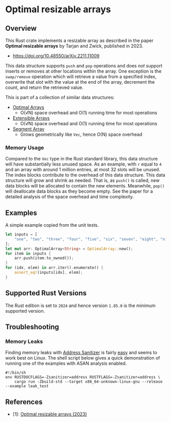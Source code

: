 # Optimal resizable arrays

## Overview

This Rust crate implements a resizable array as described in the paper **Optimal resizable arrays** by Tarjan and Zwick, published in 2023.

* https://doi.org/10.48550/arXiv.2211.11009

This data structure supports `push` and `pop` operations and does _not_ support inserts or removes at other locations within the array. One exception is the `swap/remove` operation which will retrieve a value from a specified index, overwrite that slot with the value at the end of the array, decrement the count, and return the retrieved value.

This is part of a collection of similar data structures:

* [Optimal Arrays](https://github.com/nlfiedler/optarray)
    - O(√N) space overhead and O(1) running time for most operations
* [Extensible Arrays](https://github.com/nlfiedler/extarray)
    - O(√N) space overhead and O(1) running time for most operations
* [Segment Array](https://github.com/nlfiedler/segarray)
    - Grows geometrically like `Vec`, hence O(N) space overhead

### Memory Usage

Compared to the `Vec` type in the Rust standard library, this data structure will have substantially less unused space. As an example, with `r` equal to `4` and an array with around 1 million entries, at most 32 slots will be unused. The index blocks contribute to the overhead of this data structure. This data structure will grow and shrink as needed. That is, as `push()` is called, new data blocks will be allocated to contain the new elements. Meanwhile, `pop()` will deallocate data blocks as they become empty. See the paper for a detailed analysis of the space overhead and time complexity.

## Examples

A simple example copied from the unit tests.

```rust
let inputs = [
    "one", "two", "three", "four", "five", "six", "seven", "eight", "nine",
];
let mut arr: OptimalArray<String> = OptimalArray::new();
for item in inputs {
    arr.push(item.to_owned());
}
for (idx, elem) in arr.iter().enumerate() {
    assert_eq!(inputs[idx], elem);
}
```

## Supported Rust Versions

The Rust edition is set to `2024` and hence version `1.85.0` is the minimum supported version.

## Troubleshooting

### Memory Leaks

Finding memory leaks with [Address Sanitizer](https://clang.llvm.org/docs/AddressSanitizer.html) is fairly [easy](https://doc.rust-lang.org/beta/unstable-book/compiler-flags/sanitizer.html) and seems to work best on Linux. The shell script below gives a quick demonstration of running one of the examples with ASAN analysis enabled.

```shell
#!/bin/sh
env RUSTDOCFLAGS=-Zsanitizer=address RUSTFLAGS=-Zsanitizer=address \
    cargo run -Zbuild-std --target x86_64-unknown-linux-gnu --release --example leak_test
```

## References

* \[1\]: [Optimal resizable arrays (2023)](https://arxiv.org/abs/2211.11009)

